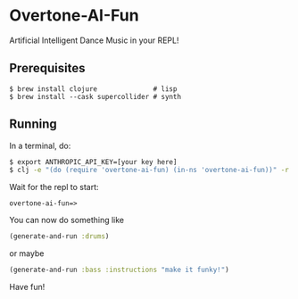 # Overtone-AI-Fun

Artificial Intelligent Dance Music in your REPL!

## Prerequisites

```
$ brew install clojure              # lisp 
$ brew install --cask supercollider # synth
```

## Running
In a terminal, do:

```bash
$ export ANTHROPIC_API_KEY=[your key here]
$ clj -e "(do (require 'overtone-ai-fun) (in-ns 'overtone-ai-fun))" -r
```
Wait for the repl to start: 
```
overtone-ai-fun=>
```

You can now do something like

```clj
(generate-and-run :drums)
```
or maybe 
```clj
(generate-and-run :bass :instructions "make it funky!")
```
    
Have fun!